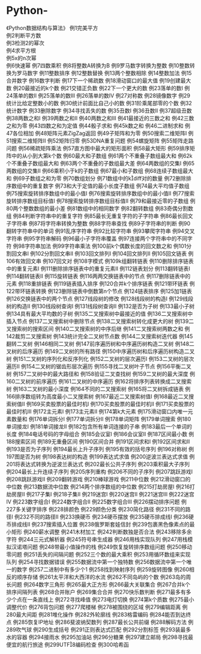 # Python-
《Python数据结构与算法》
例1完美平方    
例2判断平方数    
例3检测2的幂次    
例4求平方根    
例5x的n次幂    
例6快速幂 例7四数乘积 例8将整数A转换为B 例9罗马数字转换为整数 例10整数转换为罗马数字 例11整数排序 例12整数替换 例13两个整数相除 例14整数加法 例15合并数字 例16数字判断 例17下一个稀疏数 例18滑动窗口的最大值 例19创建最大数 例20最接近的k个数 例21交错正负数 例22下一个更大的数 例23落单的数Ⅰ 例24落单的数Ⅱ 例25落单的数Ⅲ 例26落单的数Ⅳ 例27对称数 例28镜像数字 例29统计比给定整数小的数 例30统计前面比自己小的数 例31阶乘尾部零的个数 例32统计数字 例33删除数字 例34寻找丢失的数 例35丑数Ⅰ 例36丑数Ⅱ 例37超级丑数 例38两数之和Ⅰ 例39两数之和Ⅱ 例40两数之和Ⅲ 例41最接近的三数之和 例42三数之和为零 例43四数之和为定值 例44骰子求和 例45k数之和 例46二进制求和 例47各位相加 例48矩阵元素ZigZag返回 例49子矩阵和为零 例50搜索二维矩阵Ⅰ 例51搜索二维矩阵Ⅱ 例52矩阵归零 例53DNA重复问题 例54螺旋矩阵 例55矩阵走路问题 例56稀疏矩阵乘法 例57直方图中最大的矩形面积 例58最大矩形 例59排序矩阵中的从小到大第k个数 例60最大和子数组 例61两个不重叠子数组最大和 例62k个不重叠子数组最大和 例63两个不重叠的子数组最大差 例64两数组的交集Ⅰ 例65两数组的交集Ⅱ 例66乘积小于k的子数组 例67最小和子数组 例68连续子数组最大和 例69子数组之和为零 例70数组划分 例71数组中的kdiff对的数量 例72删除排序数组中的重复数字 例73和大于定值的最小长度子数组 例74最大平均值子数组 例75搜索旋转排序数组中的最小值Ⅰ 例76搜索旋转排序数组中的最小值Ⅱ 例77搜索旋转排序数组目标值Ⅰ 例78搜索旋转排序数组目标值Ⅱ 例79和最接近零的子数组 例80两个整数数组的最小差 例81数组中的相同数字 例82翻转数组 例83奇偶分割数组 例84判断字符串中的重复字符 例85最长无重复字符的子字符串 例86最长回文子字符串 例87将字符串转换为整数 例88字符串查找 例89子字符串的判断 例90翻转字符串中的单词 例91乱序字符串 例92比较字符串 例93攀爬字符串 例94交叉字符串 例95字符串解码 例96最小子字符串覆盖 例97连接两个字符串中的不同字符 例98字符串加法 例99字符串乘法 例100前k个偶数长度的回文数之和 例101分割回文串Ⅰ 例102分割回文串Ⅱ 例103回文排列Ⅰ 例104回文排列Ⅱ 例105回文链表 例106有效回文串 例107回文对 例108字模式 例109k组翻转链表 例110删除排序链表中的重复元素Ⅰ 例111删除排序链表中的重复元素Ⅱ 例112链表划分 例113翻转链表Ⅰ 例114翻转链表Ⅱ 例115旋转链表 例116两两交换链表中的节点 例117删除链表中的元素 例118重排链表 例119链表插入排序 例120合并k个排序链表 例121带环链表 例122带环链表转换 例123删除链表中倒数第n个节点 例124链表排序 例125加1链表 例126交换链表中的两个节点 例127线段树的修改 例128线段树的构造Ⅰ 例129线段树的构造Ⅱ 例130线段树查询Ⅰ 例131线段树查询Ⅱ 例132是否为子树 例133最小子树 例134具有最大平均数的子树 例135二叉搜索树中最接近的值 例136二叉搜索树中插入节点 例137二叉搜索树中删除节点 例138二叉搜索树转化成更大的树 例139二叉搜索树的搜索区间 例140二叉搜索树的中序后继 例141二叉搜索树两数之和 例142裁剪二叉搜索树 例143统计完全二叉树节点数 例144二叉搜索树迭代器 例145翻转二叉树 例146相同二叉树 例147前序遍历树和中序遍历树构造二叉树 例148二叉树的后序遍历 例149二叉树的所有路径 例150中序遍历树和后序遍历树构造二叉树 例151二叉树的序列化和反序列化 例152二叉树的层次遍历Ⅰ 例153二叉树的层次遍历Ⅱ 例154二叉树的锯齿形层次遍历 例155寻找二叉树叶子节点 例156平衡二叉树 例157二叉树中的最大路径和 例158验证二叉查找树 例159二叉树的最大深度 例160二叉树的前序遍历 例161二叉树的中序遍历 例162将排序列表转换成二叉搜索树 例163二叉树的最小深度 例164不同的二叉搜索树 例165将二叉树拆成链表 例166排序数组转为高度最小二叉搜索树 例167最近二叉搜索树值Ⅰ 例168最近二叉搜索树值Ⅱ 例169买卖股票的最佳时机Ⅰ 例170买卖股票的最佳时机Ⅱ 例171买卖股票的最佳时机Ⅲ 例172主元素Ⅰ 例173主元素Ⅱ 例174第k大元素 例175滑动窗口内唯一元素数量和 例176单词拆分Ⅰ 例177单词拆分Ⅱ 例178单词矩阵 例179单词搜索 例180单词接龙Ⅰ 例181单词接龙Ⅱ 例182包含所有单词连接的子串 例183最后一个单词的长度 例184电话号码的字母组合 例185会议室Ⅰ 例186会议室Ⅱ 例187区间最小数 例188搜索区间 例189无重叠区间 例190区间合并 例191区间求和Ⅰ 例192区间求和Ⅱ 例193是否为子序列 例194最长上升子序列 例195有效的括号序列 例196对称树 例197图是否为树 例198表达树的构造 例199表达式求值 例200逆波兰表达式求值 例201将表达式转换为逆波兰表达式 例202最长公共子序列 例203乘积最大子序列 例204最长上升连续子序列 例205序列重构 例206不同的子序列 例207跳跃游戏Ⅰ 例208跳跃游戏Ⅱ 例209翻转游戏 例210棒球游戏 例211中位数 例212滑动窗口的中位数 例213数据流中位数 例214两个排序数组的中位数 例215打劫房屋Ⅰ 例216打劫房屋Ⅱ 例217子集Ⅰ 例218子集Ⅱ 例219迷宫Ⅰ 例220迷宫Ⅱ 例221迷宫Ⅲ 例222迷宫Ⅳ 例223数字组合Ⅰ 例224数字组合Ⅱ 例225数字组合Ⅲ 例226摆动排序问题 例227多关键字排序 例228排颜色 例229颜色分类 例230简化路径 例231不同的路径Ⅰ 例232不同的路径Ⅱ 例233换硬币 例234硬币摆放 例235硬币排成线Ⅰ 例236硬币排成线Ⅱ 例237搜索插入位置 例238俄罗斯套娃信封 例239包裹黑色像素点的最小矩形 例240薪水调整 例241木材加工 例242判断数独是否合法 例243移除多余字符 例244三元式解析器 例245符号串生成器 例246用栈实现队列 例247用栈模拟汉诺塔问题 例248带最小值操作的栈 例249恢复旋转排序数组问题 例250移动零问题 例251丢失的间隔问题 例252三个数的最大乘积 例253用循环数组来实现队列 例254寻找数据错误 例255数据流中第一个独特数 例256数据流中第一个唯一的数字 例257二进制中有多少个1 例258找到映射序列 例259旋转图像 例260相反的顺序存储 例261太平洋和大西洋的水流 例262不同岛屿的个数 例263岛的周长问题 例264数字三角形 例265最大正方形 例266最大关联集合 例267合并k个排序间隔列表 例268合并账户 例269集合合并 例270快乐数判断 例271最多有多少个点在一条直线上 例272寻找峰值 例273电灯切换 例274第k个质数 例275最小调整代价 例276背包问题 例277爬楼梯 例278被围绕的区域 例279编辑距离 例280最大间距 例281堆化操作 例282外轮廓线 例283格雷编码 例284能否到达终点 例285恢复IP地址 例286斐波纳契数列 例287最长公共前缀 例288解码方法 例289吹气球 例290生成括号 例291正则表达式匹配 例292分割标签 例293装最多水的容器 例294接雨水 例295加油站 例296分糖果 例297建立邮局 例298寻找最便宜的航行旅途 例299UTF8编码检查 例300哈希函
